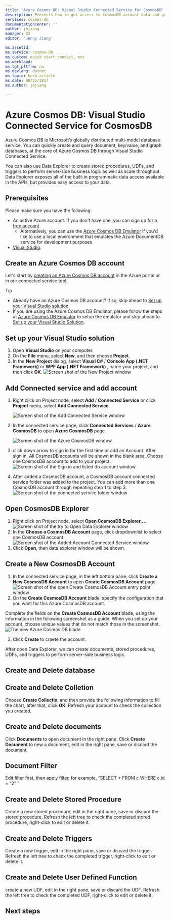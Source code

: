 ```yaml
---
title: 'Azure Cosmos DB: Visual Studio Connected Service for CosmosDB'
description: Presents how to get access to CosmosDB account data and query data through Visual Studio Connected Service
services: cosmos-db
documentationcenter: ''
author: jejiang
manager: DJ
editor: 'Jenny Jiang'

ms.assetid: 
ms.service: cosmos-db
ms.custom: quick start connect, mvc
ms.workload: 
ms.tgt_pltfrm: na
ms.devlang: dotnet
ms.topic: hero-article
ms.date: 08/25/2017
ms.author: jejiang

---
```

# Azure Cosmos DB: Visual Studio Connected Service for CosmosDB

Azure Cosmos DB is Microsoft’s globally distributed multi-model database service. You can quickly create and query document, key/value, and graph databases, at the core of Azure Cosmos DB through Visual Studio Connected Service. 

You can also use Data Explorer to create stored procedures, UDFs, and triggers to perform server-side business logic as well as scale throughput. Data Explorer exposes all of the built-in programmatic data access available in the APIs, but provides easy access to your data.

## Prerequisites

Please make sure you have the following:

* An active Azure account. If you don't have one, you can sign up for a [free account](https://azure.microsoft.com/free/). 
    * Alternatively, you can use the [Azure Cosmos DB Emulator](local-emulator.md)  if you'd like to use a local environment that emulates the Azure DocumentDB service for development purposes.
* [Visual Studio](http://www.visualstudio.com/).

## Create an Azure Cosmos DB account

Let's start by [creating an Azure Cosmos DB account](create-documentdb-dotnet.md) in the Azure portal or in our connected service tool.

> [!TIP]
> * Already have an Azure Cosmos DB account? If so, skip ahead to [Set up your Visual Studio solution](#SetupVS)
> * If you are using the Azure Cosmos DB Emulator, please follow the steps at [Azure Cosmos DB Emulator](local-emulator.md) to setup the emulator and skip ahead to [Set up your Visual Studio Solution](#SetupVS). 
>
>

## <a id="SetupVS"></a>Set up your Visual Studio solution
1. Open **Visual Studio** on your computer.
2. On the **File** menu, select **New**, and then choose **Project**.
3. In the **New Project** dialog, select **Visual C#** / **Console App (.NET Framework)** or **WPF App (.NET Framework)** , name your project, and then click **OK**.
    ![Screen shot of the New Project window](./media/connected-service/connected-service-new-project.png)

## Add Connected service and add account
1. Right click on Project node, select **Add** / **Connected Service** or click **Project** menu, select **Add Connected Service**.

    ![Screen shot of the Add Connected Service window](./media/connected-service/connected-service-add-connectedservice-rightclick.png)
2. In the connected service page, click **Connected Services** / **Azure CosmosDB** to open **Azure CosmosDB** page.

    ![Screen shot of the Azure CosmosDB window](./media/connected-service/connected-service-choose-azure-cosmosdb.png)
3. click down arrow to sign in for the first time or add an Account. After sign in, All CosmosDB accounts will be shown in the blank area. Choose one CosmosDB account to add to your project.
    ![Screen shot of the Sign in and listed db account window](./media/connected-service/connected-service-add-db-account.png)
4. After added a CosmosDB account, a CosmosDB account connected service folder was added to the project. You can add more than one CosmosDB account through repeating step 1 to step 3.
    ![Screen shot of the connected service folder window](./media/connected-service/connected-service-add-connectedservice-folder.png)

## Open CosmosDB Explorer
1. Right click on Project node, select **Open CosmosDB Explorer...**.
    ![Screen shot of the try to Open Data Explorer window](./media/connected-service/connected-service-right-click-open-data-exporer.png)
2. In the **Choose a CosmosDB Account** page, click dropdownlist to select one CosmosDB account.
    ![Screen shot of the Added Account Connected Service window](./media/connected-service/connected-service-open-explorer.png)
3. Click **Open**, then data explorer window will be shown.

## Create a New CosmosDB Account
1. In the connected service page, in the left bottom pane, click **Create a New CosmosDB Account** to open **Create CosmosDB Account** page.
    ![Screen shot of the open Create CosmosDB Account entry point window](./media/connected-service/connected-service-click-new-db-account.png)
2. On the **Create CosmosDB Account** blade, specify the configuration that you want for this Azure CosmosDB account.

Complete the fields on the **Create CosmosDB Account** blade, using the information in the following screenshot as a guide. When you set up your account, choose unique values that do not match those in the screenshot. 
        ![The new Azure Cosmos DB blade](./media/connected-service/connected-service-create-new-account.png)
        
3. Click **Create** to craete the account.

After open Data Explorer, we can create documents, stored procedures, UDFs, and triggers to perform server-side business logic.
## Create and Delete database

## Create and Delete Colletion
Choose **Create Collectio**, and then provide the following information to fill the chart, after that, click **OK**.
Refresh your account to check the collection you created.

## Create and Delete documents
Click **Documents** to open document in the right pane.
Click **Create Document** to new a document, edit in the right pane, save or discard the document.

## Document Filter
Edit filter first, then apply filter, for example, “SELECT * FROM c WHERE c.id = “2” ”

## Create and Delete Stored Procedure
Create a new stored procedure, edit in the right pane, save or discard the stored procedure.
Refresh the left tree to check the completed stored procedure, right-click to edit or delete it.

## Create and Delete Triggers
Create a new trigger, edit in the right pane, save or discard the trigger.
Refresh the left tree to check the completed trigger, right-click to edit or delete it.

## Create and Delete User Defined Function
create a new UDF, edit in the right pane, save or discard the UDF.
Refresh the left tree to check the completed UDF, right-click to edit or delete it.

## Next steps




